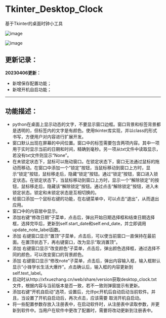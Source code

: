 # Tkinter_Desktop_Clock
基于Tkinter的桌面时钟小工具

![image](https://user-images.githubusercontent.com/31002981/230286095-ae8db53b-19de-462b-a5f7-a9a985695c5f.png)

![image](https://user-images.githubusercontent.com/31002981/230286006-9491eb0c-c9c5-44fe-a6e2-5b835a8fa80f.png)

## 更新记录：
**20230406更新：**
- 新增保存配置功能；
- 新增开机自启功能；

---

## 功能描述：
- python在桌面上显示动态的文字，不要显示窗口边框。窗口背景和标签背景都是透明的，但标签内的文字是有颜色。使用tkinter库实现，并以class的形式书写，方便用户对内容进行扩展开发。
- 窗口默认出现在屏幕的中间位置。窗口中的标签需要包含两项内容。其中一项用于实时显示当前的日期和时间，精确到毫秒。另一项从txt文件中读取显示，若没有txt文件则显示“None”。
- 在未锁定状态下，鼠标可以拖动窗口。在锁定状态下，窗口无法通过鼠标的拖动而移动。在窗口中添加一个“锁定”按钮，当鼠标移动到窗口上方时，显示“锁定”按钮，鼠标移走后，隐藏“锁定”按钮。通过“锁定”按钮，窗口进入锁定状态。在锁定状态下，当鼠标移动到窗口上方时，显示一个“解除锁定”的按钮，鼠标移走后，隐藏该“解除锁定”按钮。通过点击“解除锁定”按钮，进入未锁定状态。锁定和未锁定状态是互相切换的。
- 给窗口添加一个鼠标右键的功能，在右键菜单中，可以点击“退出”，从而退出应用。
- 窗口中的内容居中显示。
- 添加右键“修改日期”子菜单，点击后，弹出开始日期选择框和结束日期选择框，选择完毕后，更新到self.start_date和self.end_date，并立即调用update_note_label函数。
- 添加 右键窗口显示“置顶”子菜单，点击后，可以使当前窗口一直保持在最前面。在置顶状态下，再右键窗口，改为显示“取消置顶”。
- 添加 右键窗口显示“改变颜色”子菜单，点击后，弹出颜色选择框，通过选择不同的颜色，可以改变窗口的背景颜色。
- 添加 右键窗口显示“修改note”子菜单，点击后，弹出内容输入框，输入框默认显示“小锋学长生活大爆炸”。点击确认后，输入框的内容更新到self.text_label。
- 启动时从http://xfxuezhang.cn/web/share/version获取desktop_clock.txt文件，根据内容与当前版本是否一致，若不一致则弹窗提示有更新。
- 添加右键“开机自启动”选项，设置后，允许pc开机后自动启动当前软件。并且，当设置了开机自启动后，再次点击，应该需要 取消开机自启动。
- 将一些配置参数存放入注册表中，在启动软件时，从注册表中读取参数，并更新到软件中。当用户在软件中更改了配置时，需要将改动更新到注册表中。
